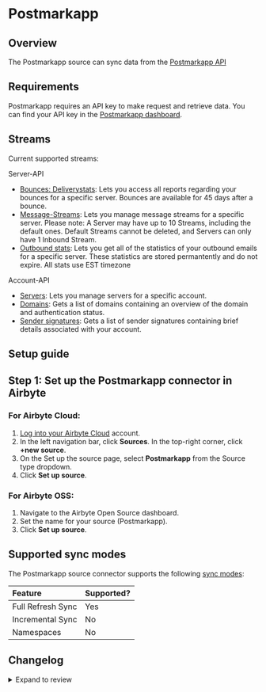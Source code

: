 # Postmarkapp

## Overview

The Postmarkapp source can sync data from the [Postmarkapp API](https://postmarkapp.com/developer)

## Requirements

Postmarkapp requires an API key to make request and retrieve data. You can find your API key in the [Postmarkapp dashboard](https://account.postmarkapp.com/servers/9708911/credentials).

## Streams

Current supported streams:

Server-API

- [Bounces: Deliverystats](https://postmarkapp.com/developer/api/bounce-api#delivery-stats): Lets you access all reports regarding your bounces for a specific server. Bounces are available for 45 days after a bounce.
- [Message-Streams](https://postmarkapp.com/developer/api/message-streams-api#list-message-streams): Lets you manage message streams for a specific server. Please note: A Server may have up to 10 Streams, including the default ones. Default Streams cannot be deleted, and Servers can only have 1 Inbound Stream.
- [Outbound stats](https://account.postmarkapp.com/servers/9708911/credentials): Lets you get all of the statistics of your outbound emails for a specific server. These statistics are stored permantently and do not expire. All stats use EST timezone

Account-API

- [Servers](https://postmarkapp.com/developer/api/servers-api): Lets you manage servers for a specific account.
- [Domains](https://postmarkapp.com/developer/api/domains-api): Gets a list of domains containing an overview of the domain and authentication status.
- [Sender signatures](https://postmarkapp.com/developer/api/signatures-api): Gets a list of sender signatures containing brief details associated with your account.

## Setup guide

## Step 1: Set up the Postmarkapp connector in Airbyte

### For Airbyte Cloud:

1. [Log into your Airbyte Cloud](https://cloud.airbyte.com/workspaces) account.
2. In the left navigation bar, click **Sources**. In the top-right corner, click **+new source**.
3. On the Set up the source page, select **Postmarkapp** from the Source type dropdown.
4. Click **Set up source**.

### For Airbyte OSS:

1. Navigate to the Airbyte Open Source dashboard.
2. Set the name for your source (Postmarkapp).
3. Click **Set up source**.

## Supported sync modes

The Postmarkapp source connector supports the following [sync modes](https://docs.airbyte.com/cloud/core-concepts#connection-sync-modes):

| Feature           | Supported? |
| :---------------- | :--------- |
| Full Refresh Sync | Yes        |
| Incremental Sync  | No         |
| Namespaces        | No         |

## Changelog

<details>
  <summary>Expand to review</summary>

| Version | Date       | Pull Request                                             | Subject                                                                         |
| :------ | :--------- | :------------------------------------------------------- | :------------------------------------------------------------------------------ |
| 0.1.21 | 2024-10-05 | [46509](https://github.com/airbytehq/airbyte/pull/46509) | Update dependencies |
| 0.1.20 | 2024-09-28 | [45793](https://github.com/airbytehq/airbyte/pull/45793) | Update dependencies |
| 0.1.19 | 2024-09-14 | [45535](https://github.com/airbytehq/airbyte/pull/45535) | Update dependencies |
| 0.1.18 | 2024-09-07 | [45259](https://github.com/airbytehq/airbyte/pull/45259) | Update dependencies |
| 0.1.17 | 2024-08-31 | [44975](https://github.com/airbytehq/airbyte/pull/44975) | Update dependencies |
| 0.1.16 | 2024-08-24 | [44705](https://github.com/airbytehq/airbyte/pull/44705) | Update dependencies |
| 0.1.15 | 2024-08-17 | [44309](https://github.com/airbytehq/airbyte/pull/44309) | Update dependencies |
| 0.1.14 | 2024-08-10 | [43592](https://github.com/airbytehq/airbyte/pull/43592) | Update dependencies |
| 0.1.13 | 2024-08-03 | [43265](https://github.com/airbytehq/airbyte/pull/43265) | Update dependencies |
| 0.1.12 | 2024-07-27 | [42648](https://github.com/airbytehq/airbyte/pull/42648) | Update dependencies |
| 0.1.11 | 2024-07-20 | [42190](https://github.com/airbytehq/airbyte/pull/42190) | Update dependencies |
| 0.1.10 | 2024-07-13 | [41820](https://github.com/airbytehq/airbyte/pull/41820) | Update dependencies |
| 0.1.9 | 2024-07-10 | [41564](https://github.com/airbytehq/airbyte/pull/41564) | Update dependencies |
| 0.1.8 | 2024-07-09 | [41184](https://github.com/airbytehq/airbyte/pull/41184) | Update dependencies |
| 0.1.7 | 2024-07-06 | [40762](https://github.com/airbytehq/airbyte/pull/40762) | Update dependencies |
| 0.1.6 | 2024-06-25 | [40483](https://github.com/airbytehq/airbyte/pull/40483) | Update dependencies |
| 0.1.5 | 2024-06-22 | [39970](https://github.com/airbytehq/airbyte/pull/39970) | Update dependencies |
| 0.1.4 | 2024-06-04 | [39062](https://github.com/airbytehq/airbyte/pull/39062) | [autopull] Upgrade base image to v1.2.1 |
| 0.1.3 | 2024-04-19 | [37232](https://github.com/airbytehq/airbyte/pull/37232) | Upgrade to CDK 0.80.0 and manage dependencies with Poetry. |
| 0.1.2 | 2024-04-15 | [37232](https://github.com/airbytehq/airbyte/pull/37232) | Base image migration: remove Dockerfile and use the python-connector-base image |
| 0.1.1 | 2024-04-12 | [37232](https://github.com/airbytehq/airbyte/pull/37232) | schema descriptions |
| 0.1.0   | 2022-11-09 | 18220                                                    | 🎉 New Source: Postmarkapp API [low-code CDK]                                   |

</details>
